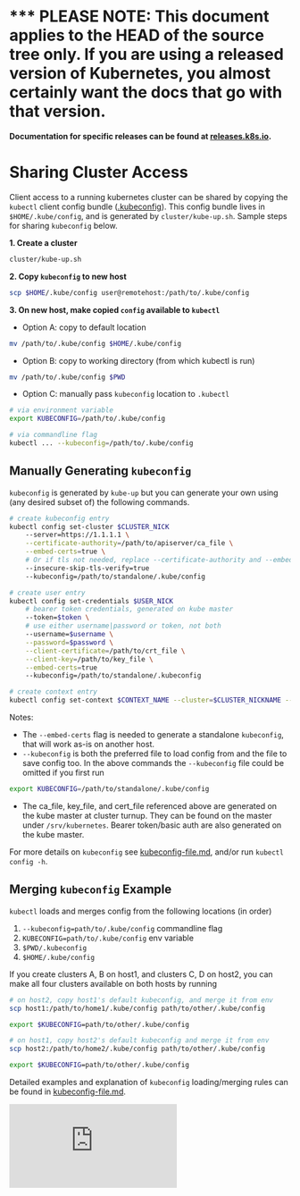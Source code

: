 <!-- BEGIN MUNGE: UNVERSIONED_WARNING -->

<!-- BEGIN STRIP_FOR_RELEASE -->

<h1>*** PLEASE NOTE: This document applies to the HEAD of the source
tree only. If you are using a released version of Kubernetes, you almost
certainly want the docs that go with that version.</h1>

<strong>Documentation for specific releases can be found at
[releases.k8s.io](http://releases.k8s.io).</strong>

<!-- END STRIP_FOR_RELEASE -->

<!-- END MUNGE: UNVERSIONED_WARNING -->
# Sharing Cluster Access

Client access to a running kubernetes cluster can be shared by copying
the `kubectl` client config bundle ([.kubeconfig](kubeconfig-file.md)).
This config bundle lives in `$HOME/.kube/config`, and is generated
by `cluster/kube-up.sh`. Sample steps for sharing `kubeconfig` below.

**1. Create a cluster**
```bash
cluster/kube-up.sh
```
**2. Copy `kubeconfig` to new host**
```bash
scp $HOME/.kube/config user@remotehost:/path/to/.kube/config
```

**3. On new host, make copied `config` available to `kubectl`**

* Option A: copy to default location
```bash
mv /path/to/.kube/config $HOME/.kube/config
```
* Option B: copy to working directory (from which kubectl is run)
```bash
mv /path/to/.kube/config $PWD
```
* Option C: manually pass `kubeconfig` location to `.kubectl`
```bash
# via environment variable
export KUBECONFIG=/path/to/.kube/config

# via commandline flag
kubectl ... --kubeconfig=/path/to/.kube/config
```

## Manually Generating `kubeconfig`

`kubeconfig` is generated by `kube-up` but you can generate your own
using (any desired subset of) the following commands.

```bash
# create kubeconfig entry
kubectl config set-cluster $CLUSTER_NICK
    --server=https://1.1.1.1 \
    --certificate-authority=/path/to/apiserver/ca_file \
    --embed-certs=true \
    # Or if tls not needed, replace --certificate-authority and --embed-certs with
    --insecure-skip-tls-verify=true
    --kubeconfig=/path/to/standalone/.kube/config

# create user entry
kubectl config set-credentials $USER_NICK
    # bearer token credentials, generated on kube master
    --token=$token \
    # use either username|password or token, not both
    --username=$username \
    --password=$password \
    --client-certificate=/path/to/crt_file \
    --client-key=/path/to/key_file \
    --embed-certs=true
    --kubeconfig=/path/to/standalone/.kubeconfig

# create context entry
kubectl config set-context $CONTEXT_NAME --cluster=$CLUSTER_NICKNAME --user=$USER_NICK
```
Notes:
* The `--embed-certs` flag is needed to generate a standalone
`kubeconfig`, that will work as-is on another host.
* `--kubeconfig` is both the preferred file to load config from and the file to
save config too. In the above commands the `--kubeconfig` file could be
omitted if you first run
```bash
export KUBECONFIG=/path/to/standalone/.kube/config
```
* The ca_file, key_file, and cert_file referenced above are generated on the
kube master at cluster turnup. They can be found on the master under
`/srv/kubernetes`. Bearer token/basic auth are also generated on the kube master.

For more details on `kubeconfig` see [kubeconfig-file.md](kubeconfig-file.md),
and/or run `kubectl config -h`.

## Merging `kubeconfig` Example

`kubectl` loads and merges config from the following locations (in order)

1. `--kubeconfig=path/to/.kube/config` commandline flag
2. `KUBECONFIG=path/to/.kube/config` env variable
3. `$PWD/.kubeconfig`
4. `$HOME/.kube/config`

If you create clusters A, B on host1, and clusters C, D on host2, you can
make all four clusters available on both hosts by running

```bash
# on host2, copy host1's default kubeconfig, and merge it from env
scp host1:/path/to/home1/.kube/config path/to/other/.kube/config

export $KUBECONFIG=path/to/other/.kube/config

# on host1, copy host2's default kubeconfig and merge it from env
scp host2:/path/to/home2/.kube/config path/to/other/.kube/config

export $KUBECONFIG=path/to/other/.kube/config
```
Detailed examples and explanation of `kubeconfig` loading/merging rules can be found in [kubeconfig-file.md](kubeconfig-file.md).


<!-- BEGIN MUNGE: GENERATED_ANALYTICS -->
[![Analytics](https://kubernetes-site.appspot.com/UA-36037335-10/GitHub/docs/user-guide/sharing-clusters.md?pixel)]()
<!-- END MUNGE: GENERATED_ANALYTICS -->
